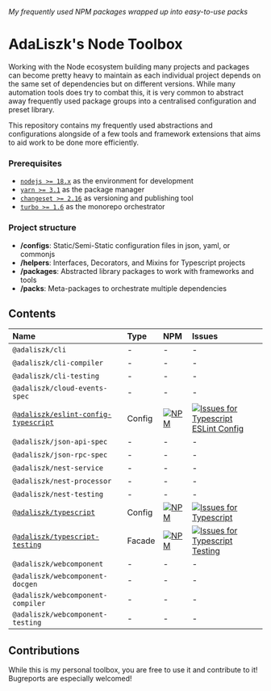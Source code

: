 _My frequently used NPM packages wrapped up into easy-to-use packs_

# AdaLiszk's Node Toolbox

Working with the Node ecosystem building many projects and packages can become pretty heavy to maintain as each
individual project depends on the same set of dependencies but on different versions. While many automation tools does
try to combat this, it is very common to abstract away frequently used package groups into a centralised configuration
and preset library.

This repository contains my frequently used abstractions and configurations alongside of a few tools and framework
extensions that aims to aid work to be done more efficiently.

### Prerequisites

- [`nodejs >= 18.x`](https://nodejs.org/en/download) as the environment for development
- [`yarn >= 3.1`](https://yarnpkg.com/getting-started/install) as the package manager
- [`changeset >= 2.16`](https://github.com/changesets/changesets) as versioning and publishing tool
- [`turbo >= 1.6`](https://turbo.build/repo/docs) as the monorepo orchestrator

### Project structure

- **/configs**: Static/Semi-Static configuration files in json, yaml, or commonjs
- **/helpers**: Interfaces, Decorators, and Mixins for Typescript projects
- **/packages**: Abstracted library packages to work with frameworks and tools
- **/packs**: Meta-packages to orchestrate multiple dependencies

## Contents

| Name                                                                               | Type   | NPM                                                                                                                                                             | Issues                                                                                                                                                                                                                                                         |
|:-----------------------------------------------------------------------------------|:-------|:----------------------------------------------------------------------------------------------------------------------------------------------------------------|:---------------------------------------------------------------------------------------------------------------------------------------------------------------------------------------------------------------------------------------------------------------|
| `@adaliszk/cli`                                                                    | -      | -                                                                                                                                                               | -                                                                                                                                                                                                                                                              |
| `@adaliszk/cli-compiler`                                                           | -      | -                                                                                                                                                               | -                                                                                                                                                                                                                                                              |
| `@adaliszk/cli-testing`                                                            | -      | -                                                                                                                                                               | -                                                                                                                                                                                                                                                              |
| `@adaliszk/cloud-events-spec`                                                      | -      | -                                                                                                                                                               | -                                                                                                                                                                                                                                                              |
| [`@adaliszk/eslint-config-typescript`](configs/eslint-config-typescript/README.md) | Config | [![NPM](https://img.shields.io/npm/v/@adaliszk/eslint-config-typescript.svg?logo=npm&label=)](https://www.npmjs.com/package/@adaliszk/eslint-config-typescript) | [![Issues for Typescript ESLint Config](https://img.shields.io/github/issues-search?logo=github&label=&query=repo%3Aadaliszk%2Fnode-toolbox%20label%3Aeslint-config-typescript)](https://github.com/adaliszk/node-toolbox/labels/eslint-config-typescript)     |
| `@adaliszk/json-api-spec`                                                          | -      | -                                                                                                                                                               | -                                                                                                                                                                                                                                                              |
| `@adaliszk/json-rpc-spec`                                                          | -      | -                                                                                                                                                               | -                                                                                                                                                                                                                                                              |
| `@adaliszk/nest-service`                                                           | -      | -                                                                                                                                                               | -                                                                                                                                                                                                                                                              |
| `@adaliszk/nest-processor`                                                         | -      | -                                                                                                                                                               | -                                                                                                                                                                                                                                                              |
| `@adaliszk/nest-testing`                                                           | -      | -                                                                                                                                                               | -                                                                                                                                                                                                                                                              |
| [`@adaliszk/typescript`](configs/typescript/README.md)                             | Config | [![NPM](https://img.shields.io/npm/v/@adaliszk/typescript.svg?logo=npm&label=)](https://www.npmjs.com/package/@adaliszk/typescript)                             | [![Issues for Typescript](https://img.shields.io/github/issues-search?logo=github&label=&label%3A%20typescript&query=repo%3Aadaliszk%2Fnode-toolbox%20label%3Atypescript)](https://github.com/adaliszk/node-toolbox/labels/typescript)                         |
| [`@adaliszk/typescript-testing`](packages/typescript-testing/README.md)            | Facade | [![NPM](https://img.shields.io/npm/v/@adaliszk/typescript-testing.svg?logo=npm&label=)](https://www.npmjs.com/package/@adaliszk/typescript-testing)             | [![Issues for Typescript Testing](https://img.shields.io/github/issues-search?logo=github&label=&label%3A%20typescript&query=repo%3Aadaliszk%2Fnode-toolbox%20label%3Atypescript-testing)](https://github.com/adaliszk/node-toolbox/labels/typescript-testing) |
| `@adaliszk/webcomponent`                                                           | -      | -                                                                                                                                                               | -                                                                                                                                                                                                                                                              |
| `@adaliszk/webcomponent-docgen`                                                    | -      | -                                                                                                                                                               | -                                                                                                                                                                                                                                                              |
| `@adaliszk/webcomponent-compiler`                                                  | -      | -                                                                                                                                                               | -                                                                                                                                                                                                                                                              |
| `@adaliszk/webcomponent-testing`                                                   | -      | -                                                                                                                                                               | -                                                                                                                                                                                                                                                              |

## Contributions

While this is my personal toolbox, you are free to use it and contribute to it!
Bugreports are especially welcomed!

